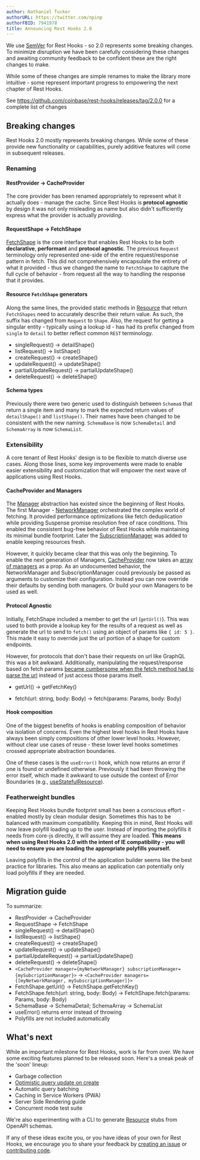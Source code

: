 ```yaml
---
author: Nathaniel Tucker
authorURL: https://twitter.com/npinp
authorFBID: 7941978
title: Announcing Rest Hooks 2.0
---
```


We use [SemVer](https://semver.org/) for Rest Hooks - so 2.0 represents some breaking changes. To minimize disruption
we have been carefully considering these changes and awaiting community feedback to be confident
these are the right changes to make.

While some of these changes are simple renames to make the library more intuitive - some represent
important progress to empowering the next chapter of Rest Hooks.

See https://github.com/coinbase/rest-hooks/releases/tag/2.0.0 for a complete list of changes

<!--truncate-->

## Breaking changes

Rest Hooks 2.0 mostly represents breaking changes. While some of these provide new functionality
or capabilities, purely additive features will come in subsequent releases.

### Renaming

#### RestProvider -> CacheProvider

The core provider has been renamed appropriately to represent what it actually does - manage
the cache. Since Rest Hooks is **protocol agnostic** by design it was not only misleading as name
but also didn't sufficiently express what the provider is actually _providing_.

#### RequestShape -> FetchShape

[FetchShape](/docs/api/FetchShape) is the core interface that enables Rest Hooks to be both
**declarative**, **performant** and **protocol agnostic**. The previous `Request` terminology
only represented one-side of the entire request/response pattern in fetch. This did not comprehensively
encapsulate the entirety of what it provided - thus we changed the name to `FetchShape` to capture
the full cycle of behavior - from request all the way to handling the response that it provides.

#### Resource `FetchShape` generators

Along the same lines, the provided static methods in [Resource](/docs/api/resource) that return `FetchShapes`
need to accurately describe their return value. As such, the suffix has changed from `Request` to `Shape`. Also,
the request for getting a singular entity - typically using a lookup id - has had its prefix changed
from `single` to `detail` to better reflect common `REST` terminology.

- singleRequest() -> detailShape()
- listRequest() -> listShape()
- createRequest() -> createShape()
- updateRequest() -> updateShape()
- partialUpdateRequest() -> partialUpdateShape()
- deleteRequest() -> deleteShape()

#### Schema types

Previously there were two generic used to distinguish between `Schema`s that return a single item and many to
mark the expected return values of `detailShape()` and `listShape()`. Their names have been changed
to be consistent with the new naming. `SchemaBase` is now `SchemaDetail` and `SchemaArray` is now
`SchemaList`.

### Extensibility

A core tenant of Rest Hooks' design is to be flexible to match diverse use cases. Along those
lines, some key improvements were made to enable easier extensibility and customization that will
empower the next wave of applications using Rest Hooks.

#### CacheProvider and Managers

The [Manager](/docs/api/Manager) abstraction has existed since the beginning of Rest Hooks. The first Manager - [NetworkManager](/docs/api/NetworkManager)
orchestrated the complex world of fetching. It provided performance optimizations like fetch deduplication
while providing Suspense promise resolution free of race conditions. This enabled the consistent bug-free behavior
of Rest Hooks while maintaining its minimal bundle footprint. Later the [SubscriptionManager](/docs/api/SubscriptionManager) was added
to enable keeping resources fresh.

However, it quickly became clear that this was only the beginning. To enable the next generation of
Managers, [CacheProvider](/docs/api/CacheProvider) now takes an [array of managers](/docs/api/CacheProvider#managers-manager)
as a prop. As an undocumented behavior, the NetworkManager and SubscriptionManager
could previously be passed as arguments to customize their configuration. Instead
you can now override their defaults by sending both managers. Or build your own Managers
to be used as well.

#### Protocol Agnostic

Initially, FetchShape included a member to get the url (`getUrl()`). This was used to both
provide a lookup key for the results of a request as well as generate the url to send
to `fetch()` using an object of params like `{ id: 5 }`. This made it easy to override
just the url portion of a shape for custom endpoints.

However, for protocols that don't base their requests on url like GraphQL this was a bit
awkward. Additionally, manipulating the request/response based on fetch params [became
cumbersome when the fetch method had to parse the url](https://github.com/coinbase/rest-hooks/issues/87)
instead of just access those params itself.

- getUrl() -> getFetchKey()

- fetch(url: string, body: Body) -> fetch(params: Params, body: Body)

#### Hook composition

One of the biggest benefits of hooks is enabling composition of behavior via isolation of
concerns. Even the highest level hooks in Rest Hooks have always been simply compositions of
other lower level hooks. However, without clear use cases of reuse - these lower level hooks
sometimes crossed appropriate abstraction boundaries.

One of these cases is the `useError()` hook, which now returns an error if one is found or
undefined otherwise. Previously it had been throwing the error itself, which made it awkward
to use outside the context of Error Boundaries
(e.g., [useStatefulResource](/docs/guides/no-suspense#usestatefulresourcetsx)).

### Featherweight bundles

Keeping Rest Hooks bundle footprint small has been a conscious effort - enabled mostly
by clean modular design. Sometimes this has to be balanced with maximum compatibility.
Keeping this in mind, Rest Hooks will now leave polyfill loading up to the user. Instead
of importing the polyfills it needs from core-js directly, it will assume they are loaded.
**This means when using Rest Hooks 2.0 with the intent of IE compatibility - you will need
to ensure you are loading the appropriate polyfills yourself.**

Leaving polyfills in the control of the application builder seems like the best practice
for libraries. This also means an application can potentially only load polyfills if they
are needed.

## Migration guide

To summarize:

- RestProvider -> CacheProvider
- RequestShape -> FetchShape
- singleRequest() -> detailShape()
- listRequest() -> listShape()
- createRequest() -> createShape()
- updateRequest() -> updateShape()
- partialUpdateRequest() -> partialUpdateShape()
- deleteRequest() -> deleteShape()
- `<CacheProvider manager={myNetworkManager} subscriptionManager={mySubcriptionManager}>` -> `<CacheProvider managers={[myNetworkManager, mySubscriptionManager]}>`
- FetchShape.getUrl() -> FetchShape.getFetchKey()
- FetchShape.fetch(url: string, body: Body) -> FetchShape.fetch(params: Params, body: Body)
- SchemaBase -> SchemaDetail; SchemaArray -> SchemaList
- useError() returns error instead of throwing
- Polyfills are not included automatically

## What's next

While an important milestone for Rest Hooks, work is far from over. We have some exciting
features planned to be released soon. Here's a sneak peak of the 'soon' lineup:

- Garbage collection
- [Optimistic query update on create](https://github.com/coinbase/rest-hooks/issues/96)
- Automatic query batching
- Caching in Service Workers (PWA)
- Server Side Rendering guide
- Concurrent mode test suite

We're also experimenting with a CLI to generate [Resource](/docs/api/resource) stubs from OpenAPI
schemas.

If any of these ideas excite you, or you have ideas of your own for Rest Hooks, we encourage you
to share your feedback by [creating an issue](https://github.com/coinbase/rest-hooks/issues/new/choose)
or [contributing code](https://github.com/coinbase/rest-hooks/compare).
